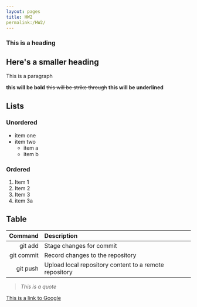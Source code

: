 ```yaml
---
layout: pages
title: HW2
permalink:/HW2/
---
```


### This is a heading

## Here's a smaller heading

This is a paragraph

**this will be bold** ~~this will be strike through~~ **this will be underlined**

## Lists

### Unordered

- item one
- item two
  - item a
  - item b

### Ordered
1. Item 1
2. Item 2
3. Item 3
4. item 3a

## Table

| Command | Description |
| ---------: | :---------- |
| git add | Stage changes for commit |
| git commit | Record changes to the repository |
| git push | Upload local repository content to a remote repository |

> *This is a quote*

[This is a link to Google](https://www.google.com)
